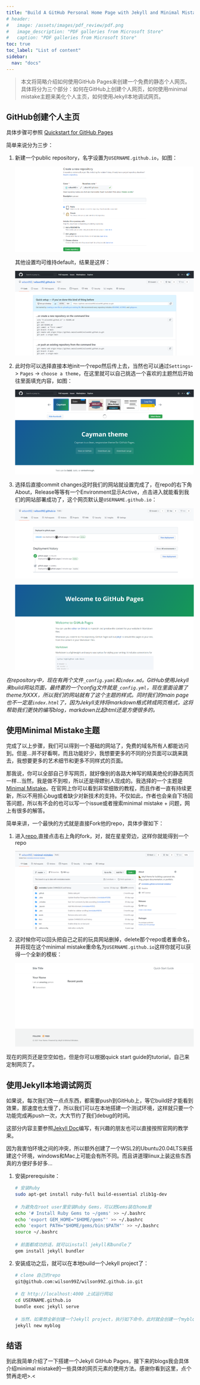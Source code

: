 ```yaml
---
title: "Build A GitHub Personal Home Page with Jekyll and Minimal Mistake Theme"
# header:
#   image: /assets/images/pdf_review/pdf.png
#   image_description: "PDF galleries from Microsoft Store"
#   caption: "PDF galleries from Microsoft Store"
toc: true
toc_label: "List of content"
sidebar:
  nav: "docs"
---
```


> 本文将简略介绍如何使用GitHub Pages来创建一个免费的静态个人网页。具体将分为三个部分：如何在GitHub上创建个人网页，如何使用minimal mistake主题来美化个人主页，如何使用Jekyll本地调试网页。

## GitHub创建个人主页

具体步骤可参照 [Quickstart for GitHub Pages](https://docs.github.com/en/pages/quickstart)

简单来说分为三步：

1. 新建一个public repository，名字设置为`USERNAME.github.io`，如图：

   ![](\assets\images\github_pages\screenshot1.png)

   其他设置均可维持default，结果是这样：

   ![](\assets\images\github_pages\screenshot2.png)

2. 此时你可以选择直接本地init一个repo然后传上去，当然也可以通过`Settings`-> `Pages` -> `choose a theme`，在这里就可以自己挑选一个喜欢的主题然后开始往里面填充内容，如图：

   ![](\assets\images\github_pages\screenshot3.png)

3. 选择后直接commit changes这时我们的网站就设置完成了，在repo的右下角About，Release等等有一个Environment显示Active，点击进入就能看到我们的网站部署成功了，这个网页默认是`USERNAME.github.io`：

   ![](\assets\images\github_pages\screenshot4.png)

   ![](\assets\images\github_pages\screenshot5.png)

*在repository中，现在有两个文件`_config.yaml`和`index.md`。GitHub使用Jekyll来build网站页面，最终要的一个config文件就是`_config.yml`，现在里面设置了theme为XXX，所以我们的网站就有了这个主题的样式。同时我们的main page也不一定是`index.html`了，因为Jekyll支持将markdown格式转成网页格式，这将帮助我们更快的编写blog，markdown比起html还是方便很多的。*

## 使用Minimal Mistake主题

完成了以上步骤，我们可以得到一个基础的网站了，免费的域名所有人都能访问到。但是...并不好看啊，而且功能好少，我想要更多的不同的分页面可以跳来跳去，我想要更多的艺术细节和更多不同样式的页面。

那我说，你可以全部自己手写网页，就好像别的各路大神写的精美绝伦的静态网页一样...当然，我是做不到啦，所以还是得嫖别人现成的。我选择的一个主题是[Minimal Mistake](https://mmistakes.github.io/minimal-mistakes/)。在官网上你可以看到非常细致的教程，而且作者一直有持续更新，所以不用担心bug或者缺少对新技术的支持。不仅如此，作者也会亲自下场回答问题，所以有不会的也可以写一个issue或者搜索minimal mistake + 问题，网上有很多的解答。

简单来讲，一个最快的方式就是直接Fork他的repo，具体步骤如下：

1. 进入[repo](https://github.com/mmistakes/minimal-mistakes),直接点击右上角的fork，对，就在星星旁边，这样你就能得到一个repo

   ![](\assets\images\github_pages\screenshot6.png)

2. 这时候你可以回头把自己之前的玩具网站删掉，delete那个repo或者重命名，并将现在这个minimal mistake重命名为`USERNAME.github.io`这样你就可以获得一个全新的模板：

   ![](\assets\images\github_pages\screenshot7.png)

现在的网页还是空空如也，但是你可以根据quick start guide的tutorial，自己来定制网页了。

## 使用Jekyll本地调试网页

如果说，每次我们改一点点东西，都需要push到GitHub上，等它build好才能看到效果，那速度也太慢了，所以我们可以在本地搭建一个测试环境，这样就只要一个功能完成再push一次，大大节约了我们debug的时间。

这部分内容主要参照[Jekyll Doc](https://jekyllrb.com/docs/)编写，有兴趣的朋友也可以直接按照官网的教学来。

因为我害怕环境之间的冲突，所以额外创建了一个WSL2的Ubuntu20.04LTS来搭建这个环境，windows和Mac上可能会有所不同。而且讲道理linux上装这些东西真的方便好多好多...

1. 安装prerequisite：

   ```bash
   # 安装Ruby
   sudo apt-get install ruby-full build-essential zlib1g-dev
   
   # 为避免在root user里安装Ruby Gems，可以把Gems装在home里
   echo '# Install Ruby Gems to ~/gems' >> ~/.bashrc
   echo 'export GEM_HOME="$HOME/gems"' >> ~/.bashrc
   echo 'export PATH="$HOME/gems/bin:$PATH"' >> ~/.bashrc
   source ~/.bashrc
   
   # 前面都成功的话，就可以install jekyll和bundle了
   gem install jekyll bundler
   ```

   

2. 安装成功之后，就可以在本地build一个Jekyll project了：

   ```bash
   # clone 自己的repo
   git@github.com:wilson99Z/wilson99Z.github.io.git
   
   # 在 http://localhost:4000 上试运行网站
   cd USERNAME.github.io
   bundle exec jekyll serve
   
   # 当然，如果想全新创建一个Jekyll project，执行如下命令，此时就会创建一个myblog的project
   jekyll new myblog
   ```

## 结语

到此我简单介绍了一下搭建一个Jekyll GitHub Pages，接下来的blogs我会具体介绍minimal mistake的一些具体的网页元素的使用方法。感谢你看到这里，点个赞再走吧>.<
